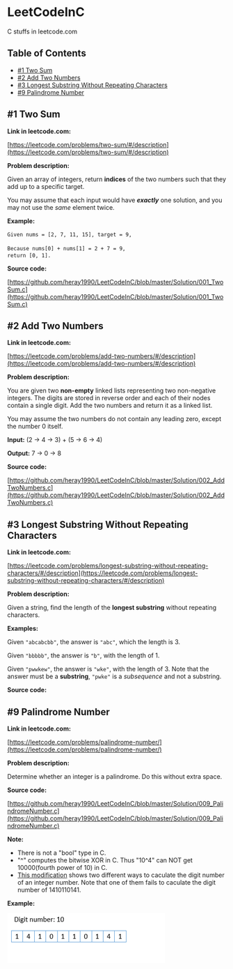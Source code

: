 # LeetCodeInC

C stuffs in leetcode.com

## Table of Contents

- [#1 Two Sum](https://github.com/heray1990/LeetCodeInC#1-two-sum)
- [#2 Add Two Numbers](https://github.com/heray1990/LeetCodeInC#2-add-two-numbers)
- [#3 Longest Substring Without Repeating Characters](https://github.com/heray1990/LeetCodeInC#3-longest-substring-without-repeating-characters)
- [#9 Palindrome Number](https://github.com/heray1990/LeetCodeInC#9-palindrome-number)

## #1 Two Sum

**Link in leetcode.com:**

[https://leetcode.com/problems/two-sum/#/description](https://leetcode.com/problems/two-sum/#/description)

**Problem description:**

Given an array of integers, return **indices** of the two numbers such that they add up to a specific target.

You may assume that each input would have ***exactly*** one solution, and you may not use the *same* element twice.

**Example:**

```
Given nums = [2, 7, 11, 15], target = 9,

Because nums[0] + nums[1] = 2 + 7 = 9,
return [0, 1].
```

**Source code:**

[https://github.com/heray1990/LeetCodeInC/blob/master/Solution/001_TwoSum.c](https://github.com/heray1990/LeetCodeInC/blob/master/Solution/001_TwoSum.c)

## #2 Add Two Numbers

**Link in leetcode.com:**

[https://leetcode.com/problems/add-two-numbers/#/description](https://leetcode.com/problems/add-two-numbers/#/description)

**Problem description:**

You are given two **non-empty** linked lists representing two non-negative integers. The digits are stored in reverse order and each of their nodes contain a single digit. Add the two numbers and return it as a linked list.

You may assume the two numbers do not contain any leading zero, except the number 0 itself.

**Input:** (2 -> 4 -> 3) + (5 -> 6 -> 4)

**Output:** 7 -> 0 -> 8

**Source code:**

[https://github.com/heray1990/LeetCodeInC/blob/master/Solution/002_AddTwoNumbers.c](https://github.com/heray1990/LeetCodeInC/blob/master/Solution/002_AddTwoNumbers.c)

## #3 Longest Substring Without Repeating Characters

**Link in leetcode.com:**

[https://leetcode.com/problems/longest-substring-without-repeating-characters/#/description](https://leetcode.com/problems/longest-substring-without-repeating-characters/#/description)

**Problem description:**

Given a string, find the length of the **longest substring** without repeating characters.

**Examples:**

Given `"abcabcbb"`, the answer is `"abc"`, which the length is 3.

Given `"bbbbb"`, the answer is `"b"`, with the length of 1.

Given `"pwwkew"`, the answer is `"wke"`, with the length of 3. Note that the answer must be a **substring**, `"pwke"` is a *subsequence* and not a substring.

**Source code:**

## #9 Palindrome Number

**Link in leetcode.com:**

[https://leetcode.com/problems/palindrome-number/](https://leetcode.com/problems/palindrome-number/)

**Problem description:**

Determine whether an integer is a palindrome. Do this without extra space.

**Source code:**

[https://github.com/heray1990/LeetCodeInC/blob/master/Solution/009_PalindromeNumber.c](https://github.com/heray1990/LeetCodeInC/blob/master/Solution/009_PalindromeNumber.c)

**Note:**

- There is not a "bool" type in C.
- "^" computes the bitwise XOR in C. Thus "10^4" can NOT get 10000(fourth power of 10) in C.
- [This modification](https://github.com/heray1990/LeetCodeInC/commit/f0c8107e3329eae74d9d2518adcb676ce3fd681d) shows two different ways to caculate the digit number of an integer number. Note that one of them fails to caculate the digit number of 1410110141.

**Example:**

![](https://github.com/heray1990/LeetCodeInC/raw/master/Resources/009_PalindromeNumber.gif)